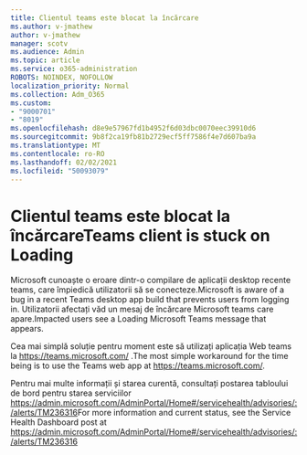 ```yaml
---
title: Clientul teams este blocat la încărcare
ms.author: v-jmathew
author: v-jmathew
manager: scotv
ms.audience: Admin
ms.topic: article
ms.service: o365-administration
ROBOTS: NOINDEX, NOFOLLOW
localization_priority: Normal
ms.collection: Adm_O365
ms.custom:
- "9000701"
- "8019"
ms.openlocfilehash: d8e9e57967fd1b4952f6d03dbc0070eec39910d6
ms.sourcegitcommit: 9b8f2ca19fb81b2729ecf5ff7586f4e7d607ba9a
ms.translationtype: MT
ms.contentlocale: ro-RO
ms.lasthandoff: 02/02/2021
ms.locfileid: "50093079"
---
```

# <a name="teams-client-is-stuck-on-loading"></a><span data-ttu-id="f6085-102">Clientul teams este blocat la încărcare</span><span class="sxs-lookup"><span data-stu-id="f6085-102">Teams client is stuck on Loading</span></span>

<span data-ttu-id="f6085-103">Microsoft cunoaște o eroare dintr-o compilare de aplicații desktop recente teams, care împiedică utilizatorii să se conecteze.</span><span class="sxs-lookup"><span data-stu-id="f6085-103">Microsoft is aware of a bug in a recent Teams desktop app build that prevents users from logging in.</span></span> <span data-ttu-id="f6085-104">Utilizatorii afectați văd un mesaj de încărcare Microsoft teams care apare.</span><span class="sxs-lookup"><span data-stu-id="f6085-104">Impacted users see a Loading Microsoft Teams message that appears.</span></span>

<span data-ttu-id="f6085-105">Cea mai simplă soluție pentru moment este să utilizați aplicația Web teams la <https://teams.microsoft.com/> .</span><span class="sxs-lookup"><span data-stu-id="f6085-105">The most simple workaround for the time being is to use the Teams web app at <https://teams.microsoft.com/>.</span></span>

<span data-ttu-id="f6085-106">Pentru mai multe informații și starea curentă, consultați postarea tabloului de bord pentru starea serviciilor <https://admin.microsoft.com/AdminPortal/Home#/servicehealth/advisories/:/alerts/TM236316></span><span class="sxs-lookup"><span data-stu-id="f6085-106">For more information and current status, see the Service Health Dashboard post at <https://admin.microsoft.com/AdminPortal/Home#/servicehealth/advisories/:/alerts/TM236316></span></span>
